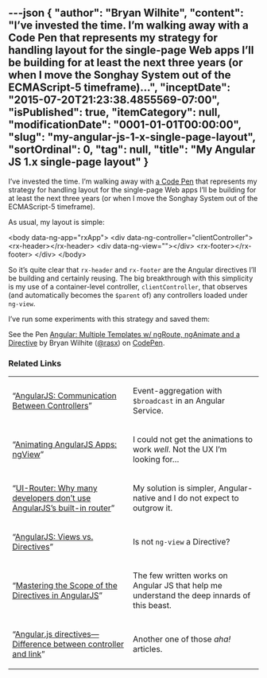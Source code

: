 ---json
{
  "author": "Bryan Wilhite",
  "content": "I’ve invested the time. I’m walking away with a Code Pen that represents my strategy for handling layout for the single-page Web apps I’ll be building for at least the next three years (or when I move the Songhay System out of the ECMAScript-5 timeframe)...",
  "inceptDate": "2015-07-20T21:23:38.4855569-07:00",
  "isPublished": true,
  "itemCategory": null,
  "modificationDate": "0001-01-01T00:00:00",
  "slug": "my-angular-js-1-x-single-page-layout",
  "sortOrdinal": 0,
  "tag": null,
  "title": "My Angular JS 1.x single-page layout"
}
---

I’ve invested the time. I’m walking away with [a Code Pen](http://codepen.io/rasx/pen/gpjaoZ) that represents my strategy for handling layout for the single-page Web apps I’ll be building for at least the next three years (or when I move the Songhay System out of the ECMAScript-5 timeframe).

As usual, my layout is simple:


&lt;body data-ng-app="rxApp"&gt;
    &lt;div data-ng-controller="clientController"&gt;
        &lt;rx-header&gt;&lt;/rx-header&gt;
        &lt;div data-ng-view=""&gt;&lt;/div&gt;
        &lt;rx-footer&gt;&lt;/rx-footer&gt;
    &lt;/div&gt;
&lt;/body&gt;
    

So it’s quite clear that `rx-header` and `rx-footer` are the Angular directives I’ll be building and certainly reusing. The big breakthrough with this simplicity is my use of a container-level controller, `clientController`, that observes (and automatically becomes the `$parent` of) any controllers loaded under `ng-view`.

I’ve run some experiments with this strategy and saved them:

See the Pen [Angular: Multiple Templates w/ ngRoute, ngAnimate and a Directive](http://codepen.io/rasx/pen/gpjaoZ/) by Bryan Wilhite ([@rasx](http://codepen.io/rasx)) on [CodePen](http://codepen.io).

### Related Links

<table class="WordWalkingStickTable"><tr><td>

“[AngularJS: Communication Between Controllers](http://www.theroks.com/angularjs-communication-controllers/)”
</td><td>

Event-aggregation with `$broadcast` in an Angular Service.
</td></tr><tr><td>

“[Animating AngularJS Apps: ngView](https://scotch.io/tutorials/animating-angularjs-apps-ngview)”
</td><td>

I could not get the animations to work *well*. Not the UX I’m looking for…
</td></tr><tr><td>

“[UI-Router: Why many developers don’t use AngularJS’s built-in router](http://www.funnyant.com/angularjs-ui-router/)”
</td><td>

My solution is simpler, Angular-native and I do not expect to outgrow it.
</td></tr><tr><td>

“[AngularJS: Views vs. Directives](http://jan.varwig.org/archive/angularjs-views-vs-directives)”
</td><td>

Is not `ng-view` a Directive?
</td></tr><tr><td>

“[Mastering the Scope of the Directives in AngularJS](http://www.undefinednull.com/2014/02/11/mastering-the-scope-of-a-directive-in-angularjs/)”
</td><td>

The few written works on Angular JS that help me understand the deep innards of this beast.
</td></tr><tr><td>

“[Angular.js directives—Difference between controller and link](http://jasonmore.net/angular-js-directives-difference-controller-link/)”
</td><td>

Another one of those *aha!* articles.
</td></tr></table>
